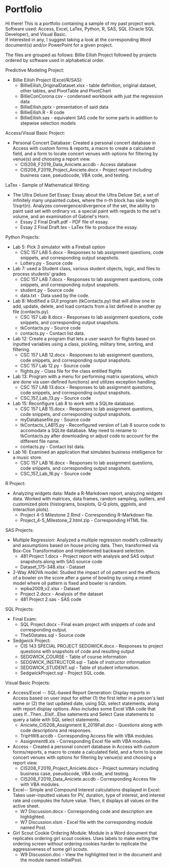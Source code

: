 # Portfolio
Hi there! This is a portfolio containing a sample of my past project work.  
Software used: Access, Excel, LaTex, Python, R, SAS, SQL (Oracle SQL Developer), and Visual Basic.  
If interested in any, I suggest taking a look at the corresponding Word document(s) and/or PowerPoint for a given project.  

The files are grouped as follows: Billie Eilish Project followed by projects ordered by software used in alphabetical order.  
  
Predictive Modeling Project:
  - Billie Eilish Project (Excel/R/SAS):
      - BillieEilish_OriginalDataset.xlsx  - table definition, original dataset, other tables, and PivotTable and PivotChart
      - BillieConCorona.csv - condensed workbook with just the regression data
      - BillieEilish.pptx - presentation of said data
      - BillieEilish.R - R code
      - BillieEilish.sas - equivalent SAS code for some parts in addition to stepwise selection models

Access/Visual Basic Project: 
  - Personal Concert Database: Created a personal concert database in Access with custom forms & reports, a macro to create a calculated field, and a form to locate concert venues with options for filtering by venue(s) and choosing a report view. 
      - CIS208_F2019_Data_Aniciete.accdb - Access database
      - CIS208_F2019_Project_Aniciete.docx - Project report including business case, pseudocode, VBA code, and testing.

LaTex - Sample of Mathematical Writing:
  - The Ultra Deluxe Set Essay: Essay about the Ultra Deluxe Set, a set of infinitely many unpainted cubes, where the n-th block has side length 1/sqrt(n). Analyzes convergence/divergence of the set, the ability to paint said set with ordinary vs. a special paint with regards to the set's volume, and an examination of Gabriel's Horn.
    - Essay 2 Final Draft.pdf - PDF file of essay.
    - Essay 2 Final Draft.tex - LaTex file to produce the essay.

Python Projects:
  - Lab 5: Pick 3 simulator with a Fireball option
      - CSC 157 LAB 5.docx - Responses to lab assignment questions, code snippets, and corresponding output snapshots.
      - Lottery.py - Source code
  - Lab 7: used a Student class, various student objects, logic, and files to process students’ grades
      - CSC 157 LAB 7.docx - Responses to lab assignment questions, code snippets, and corresponding output snapshots.
      - student.py - Source code
      - data.txt - Data used by the code.
  - Lab 8: Modified a GUI program (tkContacts.py) that will allow one to add, update, delete, and load contacts from a list defined in another py file (contacts.py).
      - CSC 157 Lab 8.docx - Responses to lab assignment questions, code snippets, and corresponding output snapshots.
      - tkContacts.py - Source code
      - contacts.py - Contact list data.
  - Lab 12: Create a program that lets a user search for flights based on inputted variables using a class, pickling, military time, sorting, and filtering.
      - CSC 157 LAB 12.docx - Responses to lab assignment questions, code snippets, and corresponding output snapshots.
      - CSC 157 Lab 12.py - Source code
      - flights.py - Class file for the class entitled flights
  - Lab 13: Program with a menu for performing matrix operations, which are done via user-defined functions) and utilizes exception handling.
      - CSC 157 LAB 13.docx - Responses to lab assignment questions, code snippets, and corresponding output snapshots.
      - CSC_157_Lab_13.py - Source code
  - Lab 15: Reconfigure Lab 8 to work with a SQLite database.
      - CSC 157 LAB 15.docx - Responses to lab assignment questions, code snippets, and corresponding output snapshots.
      - myDatabasefile.py - Source code
      - tkContacts_LAB15.py - Reconfigured version of Lab 8 source code to accomodate a SQLite database. May need to rename to tkContacts.py after downloading or adjust code to account for the different file name.
      - contacts.py - Contact list data.
  - Lab 16: Examined an application that simulates business intelligence for a music store.
      - CSC 157 LAB 16.docx - Responses to lab assignment questions, code snippets, and corresponding output snapshots.
      - CSC_157_Lab_16.py - Source code
 
 R Project:
  - Analyzing widgets data: Made a R-Markdown report, analyzing widgets data. Worked with matrices, data frames, random sampling, outliers, and customized plots (histograms, boxplots, Q-Q plots, ggplots, and interaction plots).
      - Project 4-5 Milestone 2.Rmd - Corresponding R-Markdown file.
      - Project_4-5_Milestone_2.html.zip - Corresponding HTML file.
 
SAS Projects:
  - Multiple Regression: Analyzed a multiple regression model’s collinearity and assumptions based on house pricing data. Then, transformed via Box-Cox Transformation and implemented backward selection.
      - 481 Project 1.docx - Project report with analysis and SAS output snapshots along with SAS source code
      - Dataset_175-348.xlsx - Dataset
  - 2-Way ANOVA model: Studied the impact of oil pattern and the effects of a bowler on the score after a game of bowling by using a mixed model where oil pattern is fixed and bowler is random.
      - wpba2009_v2.xlsx - Dataset
      - Project 2.docx - Analysis of the dataset
      - 481 Project 2.sas - SAS code

SQL Projects:
  - Final Exam:
      - SQL Project.docx - Final exam project with snippets of code and corresponding output.
      - The50states.sql - Source code
  - Sedgwick Project:
      - CIS 143 SPECIAL PROJECT SEDGWICK.docx - Responses to project questions with snapshots of code and resulting output
      - SEDGWICK_COURSE - Table of course information
      - SEDGWICK_INSTRUCTOR.sql - Table of instructor information
      - SEDGWICK_STUDENT.sql - Table of student information.
      - SedgwickProject.sql - Project SQL code.
    
 Visual Basic Projects:
  - Access/Excel -- SQL-based Report Generation: Display reports in Access based on user input for either (1) the first letter in a person's last name or (2) the last updated date, using SQL select statements, along with report display options. Also includes some Excel VBA code that uses If...Then...Elsif...Else satements and Select Case statements to query a table with SQL select statements.
      - Aniciete_CIS208_Assignment 8_2019Fall.doc - Questions along with code descriptions and responses.
      - TripHW8.accdb - Corresponding Access file with VBA modules.
      - Assignment8.xls - Corresponding Excel file with VBA modules.
  - Access - Created a personal concert database in Access with custom forms/reports, a macro to create a calculated field, and a form to locate concert venues with options for filtering by venue(s) and choosing a report view.
      - CIS208_F2019_Project_Aniciete.docx - Project summary including business case, pseudocode, VBA code, and testing.
      - CIS208_F2019_Data_Aniciete.accdb - Corresponding Access file with VBA modules.
  - Excel-- Simple and Compound Interest calculations displayed in Excel: Takes user-inputted values for PV, duration, type of interest, and interest rate and computes the future value. Then, it displays all values on the active sheet.
      - W7 Discussion.docx - Corresponding code and description are highlighted.
      - W7 Discussion.xlsm - Excel file with the corresponding module named Post.
  - Girl Scout Cookie Ordering Module: Module in a Word document that replicates ordering girl scout cookies. Uses labels to make exiting the ordering screen without ordering cookies harder to replicate the aggressiveness of some girl scouts.
      - W9 Discussion.doc - View the highlighted text in the document and the module named InitialPost.

      
      
    

